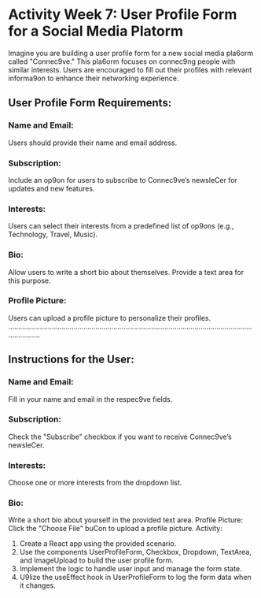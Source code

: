 # Activity Week 7: User Profile Form for a Social Media Platorm
Imagine you are building a user profile form for a new social media pla6orm
called "Connec9ve." This pla6orm focuses on connec9ng people with similar
interests. Users are encouraged to fill out their profiles with relevant
informa9on to enhance their networking experience.

## User Profile Form Requirements:
### Name and Email:
Users should provide their name and email address.
### Subscription:
Include an op9on for users to subscribe to Connec9ve’s newsleCer for updates
and new features.
### Interests:
Users can select their interests from a predefined list of op9ons (e.g.,
Technology, Travel, Music).
### Bio:
Allow users to write a short bio about themselves. Provide a text area for this
purpose.
### Profile Picture:
Users can upload a profile picture to personalize their profiles.
………………………………………………………………………………………………………………………….
## Instructions for the User:
### Name and Email:
Fill in your name and email in the respec9ve fields.
### Subscription:
Check the "Subscribe" checkbox if you want to receive Connec9ve’s newsleCer.
### Interests:
Choose one or more interests from the dropdown list.
### Bio:
Write a short bio about yourself in the provided text area.
Profile Picture:
Click the "Choose File" buCon to upload a profile picture.
Activity:
1. Create a React app using the provided scenario.
2. Use the components UserProfileForm, Checkbox, Dropdown, TextArea,
and ImageUpload to build the user profile form.
3. Implement the logic to handle user input and manage the form state.
4. U9lize the useEffect hook in UserProfileForm to log the form data when
it changes.